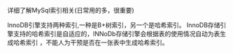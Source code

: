 详细了解MySql索引相关(日常用的多，很重要)

InnoDB引擎支持两种索引,一种是B+树索引，另一个是哈希索引。
InnoDB存储引擎支持的哈希索引是自适应的，INNoDb存储引擎会根据表的使用情况自动为表生成哈希索引
，不能人为干预是否在一张表中生成哈希索引。